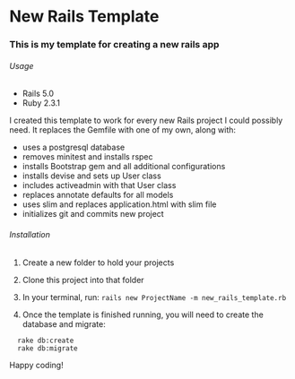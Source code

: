 # New Rails Template

### This is my template for creating a new rails app

###### Usage

* Rails 5.0
* Ruby 2.3.1

I created this template to work for every new Rails project I could possibly need. It replaces the Gemfile with one of my own, along with:
  * uses a postgresql database
  * removes minitest and installs rspec
  * installs Bootstrap gem and all additional configurations
  * installs devise and sets up User class
  * includes activeadmin with that User class
  * replaces annotate defaults for all models
  * uses slim and replaces application.html with slim file
  * initializes git and commits new project


###### Installation

1. Create a new folder to hold your projects

2. Clone this project into that folder

3. In your terminal, run: `rails new ProjectName -m new_rails_template.rb`

4. Once the template is finished running, you will need to create the database and migrate:
```
  rake db:create
  rake db:migrate
```

Happy coding!
